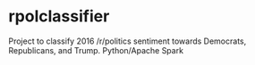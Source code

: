 # rpolclassifier
Project to classify 2016 /r/politics sentiment towards Democrats, Republicans, and Trump. Python/Apache Spark
